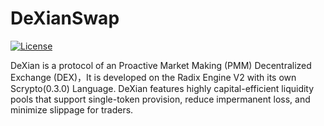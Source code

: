 # DeXianSwap

[![License](https://img.shields.io/badge/License-Apache_2.0-blue.svg)](https://opensource.org/licenses/Apache-2.0)

DeXian is a protocol of an Proactive Market Making (PMM) Decentralized Exchange (DEX)，It is developed on the Radix Engine V2 with its own Scrypto(0.3.0) Language. DeXian features highly capital-efficient liquidity pools that support single-token provision, reduce impermanent loss, and minimize slippage for traders.